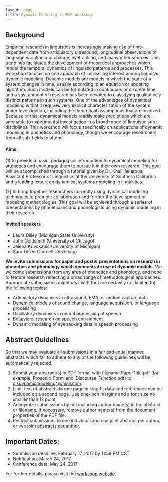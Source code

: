 ```yaml
---
layout: page
title: Dynamic Modeling in P&P Workshop
---
```


## Background

Empirical research in linguistics is increasingly making use of time-dependent data from articulatory ultrasound, longitudinal observations of language variation and change, eyetracking, and many other sources. This trend has facilitated the development of theoretical approaches which model the temporal dynamics of linguistic patterns and processes. This workshop focuses on one approach of increasing interest among linguists: dynamic modeling. Dynamic models are models in which the state of a system changes in time, usually according to an equation or updating algorithm. Such models can be formulated in continuous or discrete time, and a vast amount of research has been devoted to classifying qualitatively distinct patterns in such systems. One of the advantages of dynamical modeling is that it requires very explicit characterization of the system under investigation, including the theoretical assumptions that are involved. Because of this, dynamical models readily make predictions which are amenable to experimental investigation in a broad range of linguistic sub-disciplines. This workshop will focus specifically on applications of dynamic modeling in phonetics and phonology, though we encourage researchers from all sub-fields to attend.

#### Aims: 

(1) to provide a basic, pedagogical introduction to dynamical modeling for attendees and encourage them to pursue it in their own research. This goal will be accomplished through a tutorial given by Dr. Khalil Iskarous, Assistant Professor of Linguistics at the University of Southern California and a leading expert on dynamical systems modeling in linguistics. 

(2) to bring together researchers currently using dynamical modeling techniques to promote collaboration and further the development of modeling methodologies. This goal will be achieved through a series of presentations by phoneticians and phonologists using dynamic modeling in their research.

#### Invited speakers

- Laura Dilley	(Michigan State University)
- John Goldsmith	(University of Chicago)
- Jelena Krivokapić	(University of Michigan)
- Sam Tilsen	(Cornell University)

**We invite submissions for paper and poster presentations on research in phonetics and phonology which demonstrate use of dynamic models.** We welcome submissions from any area of phonetics and phonology, and hope to feature research reflecting a broad range of methodological approaches. Appropriate submissions might deal with (but are certainly not limited to) the following topics:
- Articulatory dynamics in ultrasound, EMA, or motion capture data
- Dynamical models of sound change, language acquisition, or language processing
- Oscillatory dynamics in neural processing of speech
- Behavioral research on speech entrainment
- Dynamic modeling of eyetracking data in speech processing 

## Abstract Guidelines

So that we may evaluate all submissions in a fair and equal manner, abstracts which fail to adhere to any of the following guidelines will be automatically rejected. 

1. Submit your abstract(s) in PDF format with filename PaperTitle.pdf (for example, Prosodic_Form_and_Discourse_Function.pdf) to <clsdynamicmodeling@gmail.com>.
2. Limit text of abstracts to one page in length; data and references can be included on a second page. Use one-inch margins and a font size no smaller than 12 point.
3. Anonymize submissions by not including author name(s) in the abstract or filename. If necessary, remove author name(s) from the document properties of the PDF file.
4. Restrict submissions to one individual and one joint abstract per author, or two joint abstracts per author.

## Important Dates:

- Submission deadline: February 17, 2017 by 11:59 PM CST
- Notification: March 24, 2017
- Conference date: May 24, 2017

For further details, please visit the [workshop website](https://lucian.uchicago.edu/blogs/phonlab/events/workshop-on-dynamic-modeling-in-phonetics-and-phonology/).
